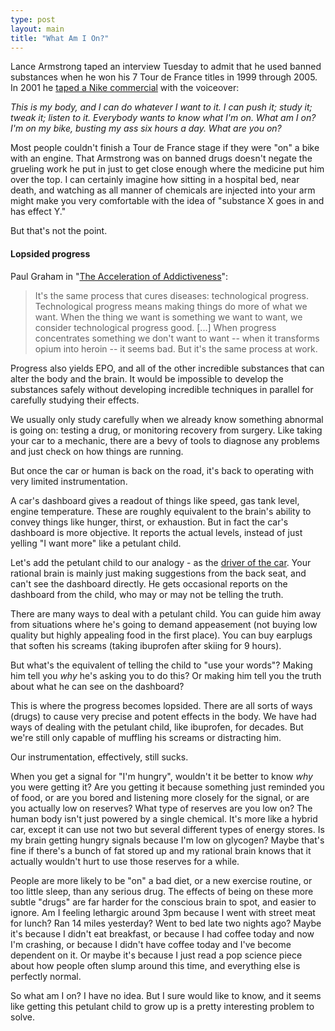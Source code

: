 ```yaml
---
type: post
layout: main
title: "What Am I On?"
---
```

Lance Armstrong taped an interview Tuesday to admit that he used banned substances when he won his 7 Tour de France titles in 1999 through 2005. In 2001 he [taped a Nike commercial](https://www.youtube.com/watch?v=fxnqHvEbGnc) with the voiceover:

*This is my body, and I can do whatever I want to it. I can push it; study it; tweak it; listen to it. Everybody wants to know what I'm on. What am I on? I'm on my bike, busting my ass six hours a day. What are you on?*

Most people couldn't finish a Tour de France stage if they were "on" a bike with an engine. That Armstrong was on banned drugs doesn't negate the grueling work he put in just to get close enough where the medicine put him over the top. I can certainly imagine how sitting in a hospital bed, near death, and watching as all manner of chemicals are injected into your arm might make you very comfortable with the idea of "substance X goes in and has effect Y."

But that's not the point.

#### Lopsided progress

Paul Graham in "[The Acceleration of Addictiveness](http://www.paulgraham.com/addiction.html)":

> It's the same process that cures diseases: technological progress. Technological progress means making things do more of what we want. When the thing we want is something we want to want, we consider technological progress good. [...] When progress concentrates something we don't want to want -- when it transforms opium into heroin -- it seems bad. But it's the same process at work.

Progress also yields EPO, and all of the other incredible substances that can alter the body and the brain. It would be impossible to develop the substances safely without developing incredible techniques in parallel for carefully studying their effects.

We usually only study carefully when we already know something abnormal is going on: testing a drug, or monitoring recovery from surgery. Like taking your car to a mechanic, there are a bevy of tools to diagnose any problems and just check on how things are running.

But once the car or human is back on the road, it's back to operating with very limited instrumentation.

A car's dashboard gives a readout of things like speed, gas tank level, engine temperature. These are roughly equivalent to the brain's ability to convey things like hunger, thirst, or exhaustion. But in fact the car's dashboard is more objective. It reports the actual levels, instead of just yelling "I want more" like a petulant child. 

Let's add the petulant child to our analogy - as the [driver of the car](http://www.quora.com/Life-Advice/How-do-I-get-over-my-bad-habit-of-procrastinating/answer/Oliver-Emberton). Your rational brain is mainly just making suggestions from the back seat, and can't see the dashboard directly. He gets occasional reports on the dashboard from the child, who may or may not be telling the truth.

There are many ways to deal with a petulant child. You can guide him away from situations where he's going to demand appeasement (not buying low quality but highly appealing food in the first place). You can buy earplugs that soften his screams (taking ibuprofen after skiing for 9 hours).

But what's the equivalent of telling the child to "use your words"? Making him tell you *why* he's asking you to do this? Or making him tell you the truth about what he can see on the dashboard?

This is where the progress becomes lopsided. There are all sorts of ways (drugs) to cause very precise and potent effects in the body. We have had ways of dealing with the petulant child, like ibuprofen, for decades. But we're still only capable of muffling his screams or distracting him.

Our instrumentation, effectively, still sucks. 

When you get a signal for "I'm hungry", wouldn't it be better to know *why* you were getting it? Are you getting it because something just reminded you of food, or are you bored and listening more closely for the signal, or are you actually low on reserves? What type of reserves are you low on? The human body isn't just powered by a single chemical. It's more like a hybrid car, except it can use not two but several different types of energy stores. Is my brain getting hungry signals because I'm low on glycogen? Maybe that's fine if there's a bunch of fat stored up and my rational brain knows that it actually wouldn't hurt to use those reserves for a while.

People are more likely to be "on" a bad diet, or a new exercise routine, or too little sleep, than any serious drug. The effects of being on these more subtle "drugs" are far harder for the conscious brain to spot, and easier to ignore. Am I feeling lethargic around 3pm because I went with street meat for lunch? Ran 14 miles yesterday? Went to bed late two nights ago? Maybe it's because I didn't eat breakfast, or because I had coffee today and now I'm crashing, or because I didn't have coffee today and I've become dependent on it. Or maybe it's because I just read a pop science piece about how people often slump around this time, and everything else is perfectly normal.

So what am I on? I have no idea. But I sure would like to know, and it seems like getting this petulant child to grow up is a pretty interesting problem to solve. 
